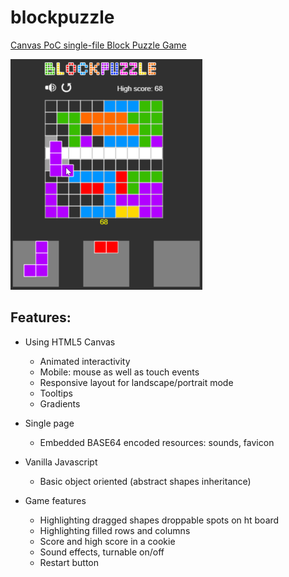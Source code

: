 # blockpuzzle

[Canvas PoC single-file Block Puzzle Game](https://alonrotem.github.io/blockpuzzle/)

![Main screen](https://raw.githubusercontent.com/alonrotem/blockpuzzle/main/Screenshots/main.png)

## Features:

* Using HTML5 Canvas
  * Animated interactivity
  * Mobile: mouse as well as touch events
  * Responsive layout for landscape/portrait mode
  * Tooltips
  * Gradients

* Single page
  * Embedded BASE64 encoded resources: sounds, favicon

* Vanilla Javascript
  * Basic object oriented (abstract shapes inheritance)

* Game features
  * Highlighting dragged shapes droppable spots on ht board
  * Highlighting filled rows and columns
  * Score and high score in a cookie
  * Sound effects, turnable on/off
  * Restart button
